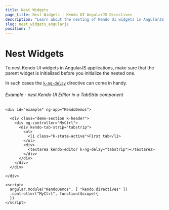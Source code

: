 ```yaml
---
title: Nest Widgets
page_title: Nest Widgets | Kendo UI AngularJS Directives
description: "Learn about the nesting of Kendo UI widgets in AngularJS applications."
slug: nest_widgets_angularjs
position: 7
---
```


# Nest Widgets

To nest Kendo UI widgets in AngularJS applications, make sure that the parent widget is initialized before you initialize the nested one.

In such cases the [`k-ng-delay`](http://docs.telerik.com/kendo-ui/AngularJS/introduction#delay-widget-initialization) directive can come in handy.

###### Example - nest Kendo UI Editor in a TabStrip component

    <div id="example" ng-app="KendoDemos">

      <div class="demo-section k-header">
        <div ng-controller="MyCtrl">
          <div kendo-tab-strip="tabstrip">
            <ul>
              <li class="k-state-active">First tab</li>
            </ul>
            <div>
              <textarea kendo-editor k-ng-delay="tabstrip"></textarea>
            </div>
          </div>
        </div>
      </div>

    </div>

    <script>
      angular.module("KendoDemos", [ "kendo.directives" ])
      .controller("MyCtrl", function($scope){
      })
    </script>
